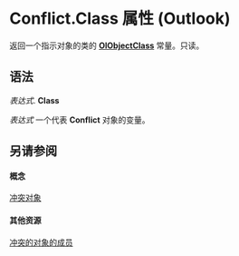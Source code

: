 
# Conflict.Class 属性 (Outlook)

返回一个指示对象的类的  **[OlObjectClass](33d724b3-df3c-2a7f-a80f-93b66d96f588.md)** 常量。只读。


## 语法

 _表达式_. **Class**

 _表达式_ 一个代表 **Conflict** 对象的变量。


## 另请参阅


#### 概念


[冲突对象](a7c8f12a-08ba-9fff-60b8-a02d1c7f6f33.md)
#### 其他资源


[冲突的对象的成员](1edc695c-4cf7-1606-ca82-7eecaa09f25d.md)